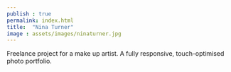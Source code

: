 ```yaml
---
publish : true
permalink: index.html
title:  "Nina Turner"
image : assets/images/ninaturner.jpg
---
```


Freelance project for a make up artist. A fully responsive, touch-optimised photo portfolio.

